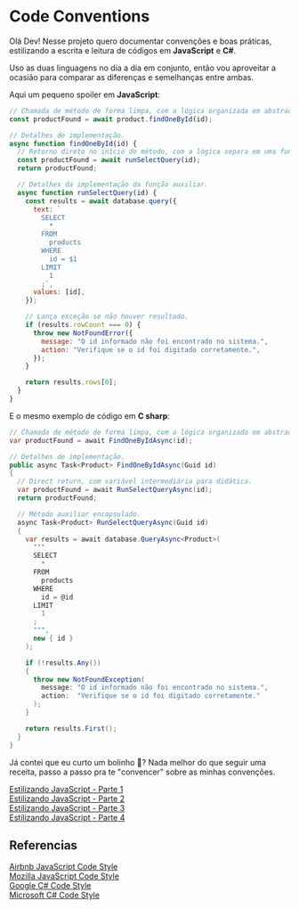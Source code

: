 # Code Conventions

Olá Dev! Nesse projeto quero documentar convenções e boas práticas, estilizando a escrita e leitura
de códigos em **JavaScript** e **C#**.

Uso as duas linguagens no dia a dia em conjunto, então vou aproveitar a ocasião para comparar as
diferenças e semelhanças entre ambas.

Aqui um pequeno spoiler em **JavaScript**:

```js
// Chamada de método de forma limpa, com a lógica organizada em abstração.
const productFound = await product.findOneById(id);

// Detalhes de implementação.
async function findOneById(id) {
  // Retorno direto no início do método, com a lógica separa em uma função auxiliar.
  const productFound = await runSelectQuery(id);
  return productFound;

  // Detalhes da implementação da função auxiliar.
  async function runSelectQuery(id) {
    const results = await database.query({
      text: `
        SELECT
          *
        FROM
          products
        WHERE
          id = $1
        LIMIT
          1
        ;`,
      values: [id],
    });

    // Lança exceção se não houver resultado.
    if (results.rowCount === 0) {
      throw new NotFoundError({
        message: "O id informado não foi encontrado no sistema.",
        action: "Verifique se o id foi digitado corretamente.",
      });
    }

    return results.rows[0];
  }
}
```

E o mesmo exemplo de código em **C sharp**:

```csharp
// Chamada de método de forma limpa, com a lógica organizada em abstração.
var productFound = await FindOneByIdAsync(id);

// Detalhes de implementação.
public async Task<Product> FindOneByIdAsync(Guid id)
{
  // Direct return, com variável intermediária para didática.
  var productFound = await RunSelectQueryAsync(id);
  return productFound;

  // Método auxiliar encapsulado.
  async Task<Product> RunSelectQueryAsync(Guid id)
  {
    var results = await database.QueryAsync<Product>(
      """
      SELECT
        *
      FROM
        products
      WHERE
        id = @id
      LIMIT
        1
      ;
      """,
      new { id }
    );

    if (!results.Any())
    {
      throw new NotFoundException(
        message: "O id informado não foi encontrado no sistema.",
        action:  "Verifique se o id foi digitado corretamente."
      );
    }

    return results.First();
  }
}
```

Já contei que eu curto um bolinho 🧁? Nada melhor do que seguir uma receita, passo a passo pra te
"convencer" sobre as minhas convenções.

[Estilizando JavaScript - Parte 1](docs/js/estilizando-js-parte-1.md)  
[Estilizando JavaScript - Parte 2](docs/js/estilizando-js-parte-2.md)  
[Estilizando JavaScript - Parte 3](docs/js/estilizando-js-parte-3.md)  
[Estilizando JavaScript - Parte 4](docs/js/estilizando-js-parte-4.md)

## Referencias

[Airbnb JavaScript Code Style](https://github.com/airbnb/javascript?tab=readme-ov-file)  
[Mozilla JavaScript Code Style](https://developer.mozilla.org/en-US/docs/MDN/Writing_guidelines/Code_style_guide/JavaScript)  
[Google C# Code Style](https://google.github.io/styleguide/csharp-style.html)  
[Microsoft C# Code Style](https://learn.microsoft.com/en-us/dotnet/csharp/fundamentals/coding-style/coding-conventions)
